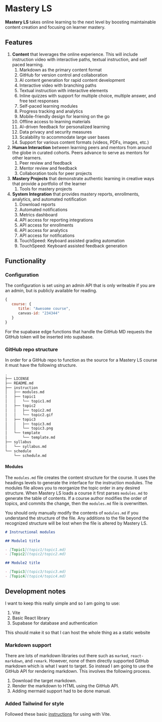 # Mastery LS

**Mastery LS** takes online learning to the next level by boosting maintainable content creation and focusing on learner mastery.

## Features

1. **Content** that leverages the online experience. This will include instruction video with interactive paths, textual instruction, and self paced learning.
   1. Markdown as the primary content format
   1. GitHub for version control and collaboration
   1. AI content generation for rapid content development
   1. Interactive video with branching paths
   1. Textual instruction with interactive elements
   1. Inline quizzes with support for multiple choice, multiple answer, and free text responses
   1. Self-paced learning modules
   1. Progress tracking and analytics
   1. Mobile-friendly design for learning on the go
   1. Offline access to learning materials
   1. AI-driven feedback for personalized learning
   1. Data privacy and security measures
   1. Scalability to accommodate large user bases
   1. Support for various content formats (videos, PDFs, images, etc.)
1. **Human Interaction** between learning peers and mentors from around the globe in curated cohorts. Peers advance to serve as mentors for other learners.
   1. Peer review and feedback
   1. Mentor review and feedback
   1. Collaboration tools for peer projects
1. **Mastery Projects** that demonstrate authentic learning in creative ways that provide a portfolio of the learner
   1. Tools for mastery projects
1. **System Integration** that provides mastery reports, enrollments, analytics, and automated notification
   1. Download reports
   1. Automated notifications
   1. Metrics dashboard
   1. API access for reporting integrations
   1. API access for enrollments
   1. API access for analytics
   1. API access for notifications
   1. TouchSpeed: Keyboard assisted grading automation
   1. TouchSpeed: Keyboard assisted feedback generation

## Functionality

### Configuration

The configuration is set using an admin API that is only writeable if you are an admin, but is publicly available for reading.

```js
{
   course: {
      title: "Awesome course",
      canvas-id: "234344"
   }
}
```

For the supabase edge functions that handle the GitHub MD requests the GitHub token will be inserted into supabase.

### GitHub repo structure

In order for a GitHub repo to function as the source for a Mastery LS course it must have the following structure.

```txt
.
├── LICENSE
├── README.md
├── instruction
│   ├── modules.md
│   ├── topic1
│   │   └── topic1.md
│   ├── topic2
│   │   ├── topic2.md
│   │   └── topic2.gif
│   ├── topic3
│   │   ├── topic3.md
│   │   └── topic3.png
│   └── template
│       └── template.md
├── syllabus
│   └── syllabus.md
└── schedule
    └── schedule.md
```

#### Modules

The `modules.md` file creates the content structure for the course. It uses the headings levels to generate the interface for the instruction modules. The modules file allows you to reorganize the topic order in any desired structure. When Mastery LS loads a course it first parses `modules.md` to generate the table of contents. If a course author modifies the order of topics, and commits the change, then the `modules.md` file is overwritten.

You should only manually modify the contents of `modules.md` if you understand the structure of the file. Any additions to the file beyond the recognized structure will be lost when the file is altered by Mastery LS.

```md
# Instructional modules

## Module1 title

- [Topic1](topic1/topic1.md)
- [Topic2](topic2/topic2.md)

## Module2 title

- [Topic3](topic3/topic3.md)
- [Topic4](topic4/topic4.md)
```

## Development notes

I want to keep this really simple and so I am going to use:

1. Vite
1. Basic React library
1. Supabase for database and authentication

This should make it so that I can host the whole thing as a static website

### Markdown support

There are lots of markdown libraries out there such as `marked`, `react-markdown`, and `remark`. However, none of them directly supported GitHub markdown which is what I want to target. So instead I am going to use the GitHub API for rendering markdown. This involves the following process.

1. Download the target markdown.
1. Render the markdown to HTML using the GitHub API.
1. Adding mermaid support had to be done manual.

### Added Tailwind for style

Followed these basic [instructions](https://tailwindcss.com/docs/installation/using-vite) for using with Vite.

